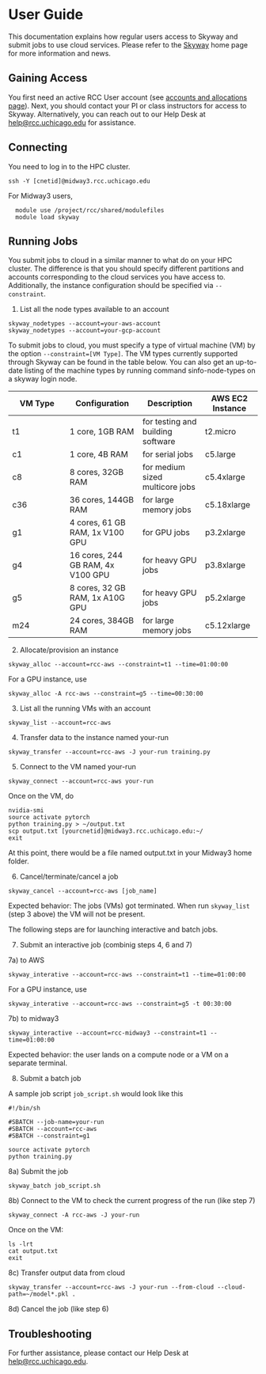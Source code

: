 # User Guide

This documentation explains how regular users access to Skyway and submit jobs to use cloud services. Please refer to the [Skyway](https://cloud-skyway.rcc.uchicago.edu/) home page for more information and news.

## Gaining Access

You first need an active RCC User account (see [accounts and allocations page](https://rcc.uchicago.edu/accounts-allocations)). Next, you should contact your PI or class instructors for access to Skyway. Alternatively, you can reach out to our Help Desk at [help@rcc.uchicago.edu](mailto:help@rcc.uchicago.edu) for assistance.

## Connecting

You need to log in to the HPC cluster.

```
ssh -Y [cnetid]@midway3.rcc.uchicago.edu
```

For Midway3 users, 

```
  module use /project/rcc/shared/modulefiles
  module load skyway
```

## Running Jobs

You submit jobs to cloud in a similar manner to what do on your HPC cluster. The difference is that you should specify different partitions and accounts corresponding to the cloud services you have access to. Additionally, the instance configuration should be specified via `--constraint`.

1) List all the node types available to an account
```
skyway_nodetypes --account=your-aws-account
skyway_nodetypes --account=your-gcp-account
```

To submit jobs to cloud, you must specify a type of virtual machine (VM) by the option `--constraint=[VM Type]`. The VM types currently supported through Skyway can be found in the table below. You can also get an up-to-date listing of the machine types by running command sinfo-node-types on a skyway login node.

|  <div style="width:100px">VM Type</div> | Configuration | Description |  AWS EC2 Instance |
| ----------- | ----------- | ----------- |  ----------- |
| t1  | 1 core, 1GB RAM | for testing and building software | t2.micro    |
| c1  | 1 core, 4B RAM | for serial jobs                   | c5.large    |
| c8  | 8 cores, 32GB RAM | for medium sized multicore jobs | c5.4xlarge  |
| c36 | 36 cores, 144GB RAM | for large memory jobs         | c5.18xlarge |
| g1  | 4 cores, 61 GB RAM, 1x V100 GPU | for GPU jobs                         | p3.2xlarge  |
| g4  | 16 cores, 244 GB RAM, 4x V100 GPU | for heavy GPU jobs                   | p3.8xlarge  |
| g5  | 8 cores, 32 GB RAM, 1x A10G GPU | for heavy GPU jobs                   | p5.2xlarge  |
| m24 | 24 cores, 384GB RAM | for large memory jobs         | c5.12xlarge |

2) Allocate/provision an instance
  ```
  skyway_alloc --account=rcc-aws --constraint=t1 --time=01:00:00
  ```
  For a GPU instance, use
  ```
  skyway_alloc -A rcc-aws --constraint=g5 --time=00:30:00
  ```

3) List all the running VMs with an account
  ```
  skyway_list --account=rcc-aws
  ```

4) Transfer data to the instance named your-run
  ```
  skyway_transfer --account=rcc-aws -J your-run training.py
  ```

5) Connect to the VM named your-run
  ```
  skyway_connect --account=rcc-aws your-run
  ```

Once on the VM, do
  ```
  nvidia-smi
  source activate pytorch
  python training.py > ~/output.txt
  scp output.txt [yourcnetid]@midway3.rcc.uchicago.edu:~/
  exit
  ```
At this point, there would be a file named output.txt in your Midway3 home folder.

6) Cancel/terminate/cancel a job
  ```
  skyway_cancel --account=rcc-aws [job_name]
  ```

Expected behavior: The jobs (VMs) got terminated. When run `skyway_list` (step 3 above) the VM will not be present.

The following steps are for launching interactive and batch jobs.

7) Submit an interactive job (combinig steps 4, 6 and 7)

  7a) to AWS
  ```
  skyway_interative --account=rcc-aws --constraint=t1 --time=01:00:00
  ```
  For a GPU instance, use
  ```
  skyway_interative --account=rcc-aws --constraint=g5 -t 00:30:00
  ```

  7b) to midway3
  ```
  skyway_interactive --account=rcc-midway3 --constraint=t1 --time=01:00:00
  ```
Expected behavior: the user lands on a compute node or a VM on a separate terminal.

8) Submit a batch job

A sample job script `job_script.sh` would look like this

  ```
  #!/bin/sh

  #SBATCH --job-name=your-run
  #SBATCH --account=rcc-aws
  #SBATCH --constraint=g1

  source activate pytorch
  python training.py
  ```


  8a) Submit the job
  ```
  skyway_batch job_script.sh
  ```
  8b) Connect to the VM to check the current progress of the run (like step 7)
  ```
  skyway_connect -A rcc-aws -J your-run
  ```
  
  Once on the VM:
  ```
  ls -lrt
  cat output.txt
  exit
  ``` 
  
  8c) Transfer output data from cloud
  ```
  skyway_transfer --account=rcc-aws -J your-run --from-cloud --cloud-path=~/model*.pkl .
  ```

  8d) Cancel the job (like step 6)



## Troubleshooting

For further assistance, please contact our Help Desk at [help@rcc.uchicago.edu](mailto:help@rcc.uchicago.edu).
